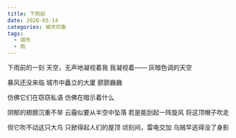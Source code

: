 ```yaml
---
title: 下雨前
date: 2020-05-14
categories: 城市印象
tags:
  - 城市
  - 雨
---
```


下雨前的一刻
天空，无声地凝视着我
我凝视着——
灰暗色调的天空
<!--more-->
暴风还没来临
城市中矗立的大厦
颤颤巍巍

仿佛它们在窃窃私语
仿佛在暗示着什么

阴郁的翅膀沉重不举
云霾似要从半空中坠落
若是能刮起一阵旋风
将这顶帽子吹走

但它吹不动这只大鸟
只掀得起人们的屋顶
顷刻间，雷电交加
乌贼早逃得没了身影
